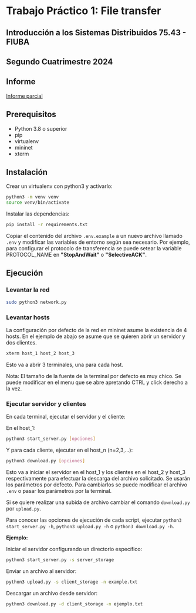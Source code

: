 # Trabajo Práctico 1: File transfer
## Introducción a los Sistemas Distribuidos 75.43 - FIUBA
## Segundo Cuatrimestre 2024

## Informe
[Informe parcial](https://docs.google.com/document/d/1BjUDHfSUKQ9G3T0JJl2o70lr9v94gR4wcN5Qd0Qy0Tk/edit?usp=sharing)

## Prerequisitos
- Python 3.8 o superior
- pip
- virtualenv
- mininet
- xterm

## Instalación
Crear un virtualenv con python3 y activarlo:

```bash
python3 -m venv venv
source venv/bin/activate
```

Instalar las dependencias:

```bash
pip install -r requirements.txt
```

Copiar el contenido del archivo `.env.example` a un nuevo archivo llamado `.env` y modificar las variables de entorno
según sea necesario. Por ejemplo, para configurar el protocolo de transferencia se puede setear la variable 
PROTOCOL_NAME en **"StopAndWait"** o **"SelectiveACK"**.

## Ejecución
### Levantar la red
```bash
sudo python3 network.py
```

### Levantar hosts
La configuración por defecto de la red en mininet asume la existencia de 4 hosts. En el ejemplo de abajo se asume que
se quieren abrir un servidor y dos clientes.

```bash
xterm host_1 host_2 host_3
```

Esto va a abrir 3 terminales, una para cada host.

Nota: El tamaño de la fuente de la terminal por defecto es muy chico. Se puede modificar en el menu que se abre 
apretando CTRL y click derecho a la vez.

### Ejecutar servidor y clientes
En cada terminal, ejecutar el servidor y el cliente:

En el host_1:
```bash
python3 start_server.py [opciones]
```

Y para cada cliente, ejecutar en el host_n (n=2,3,...):
```bash
python3 download.py [opciones]
```


Esto va a iniciar el servidor en el host_1 y los clientes en el host_2 y host_3 respectivamente para efectuar la 
descarga del archivo solicitado. Se usarán los parámetros por defecto. Para cambiarlos se puede modificar el archivo 
`.env` o pasar los parámetros por la terminal.

Si se quiere realizar una subida de archivo cambiar el comando `download.py` por `upload.py`. 

Para conocer las opciones de ejecución de cada script, ejecutar `python3 start_server.py -h`, `python3 upload.py -h` o 
`python3 download.py -h`.

**Ejemplo:**

Iniciar el servidor configurando un directorio específico:
```bash
python3 start_server.py -s server_storage
```

Enviar un archivo al servidor:
```bash
python3 upload.py -s client_storage -n example.txt
```

Descargar un archivo desde servidor:
```bash
python3 download.py -d client_storage -n ejemplo.txt
```